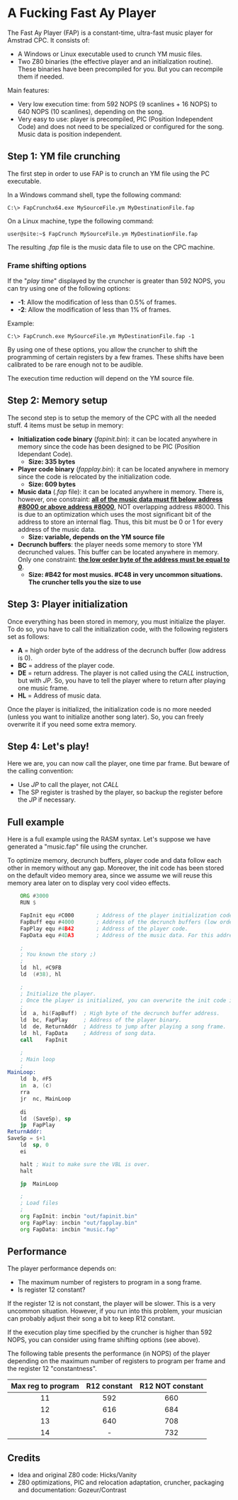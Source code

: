 A Fucking Fast Ay Player
=========================

The Fast Ay Player (FAP) is a constant-time, ultra-fast music player for Amstrad CPC.
It consists of:
 * A Windows or Linux executable used to crunch YM music files.
 * Two Z80 binaries (the effective player and an initialization routine). These binaries have been
   precompiled for you. But you can recompile them if needed.

Main features:
 * Very low execution time: from 592 NOPS (9 scanlines + 16 NOPS) to 640 NOPS (10 scanlines), depending on the song.
 * Very easy to use: player is precompiled, PIC (Position Independent Code) and does not need to be specialized or configured for the song. Music data is position independent.

Step 1: YM file crunching
-------------------------

The first step in order to use FAP is to crunch an YM file using the PC executable.

In a Windows command shell, type the following command:

```shell
C:\> FapCrunchx64.exe MySourceFile.ym MyDestinationFile.fap
```

On a Linux machine, type the following command:
```shell
user@site:~$ FapCrunch MySourceFile.ym MyDestinationFile.fap
```

The resulting *.fap* file is the music data file to use on the CPC machine.

### Frame shifting options

If the "*play time*" displayed by the cruncher is greater than 592 NOPS, you can try using one of the
following options:

 * **-1**: Allow the modification of less than 0.5% of frames.
 * **-2**: Allow the modification of less than 1% of frames.

Example:
```shell
C:\> FapCrunch.exe MySourceFile.ym MyDestinationFile.fap -1
```

By using one of these options, you allow the cruncher to shift the programming of certain registers by a few frames.
These shifts have been calibrated to be rare enough not to be audible.

The execution time reduction will depend on the YM source file.

Step 2: Memory setup
--------------------

The second step is to setup the memory of the CPC with all the needed stuff. 4 items must be setup
in memory: 
 * **Initialization code binary** (*fapinit.bin*): it can be located anywhere in memory since the code
   has been designed to be PIC (Position Idependant Code).
	* **Size: 335 bytes**
 * **Player code binary** (*fapplay.bin*): it can be located anywhere in memory since the code is
   relocated by the initialization code.
	* **Size: 609 bytes**
 * **Music data** (*.fap* file): it can be located anywhere in memory. There is, however, one constraint:
   <u>**all of the music data must fit below address #8000 or above address #8000**</u>, NOT overlapping address
   #8000. This is due to an optimization which uses the most significant bit of the address to store an
   internal flag. Thus, this bit must be 0 or 1 for every address of the music data.
	* **Size: variable, depends on the YM source file**
 * **Decrunch buffers**: the player needs some memory to store YM decrunched values. This buffer can be
	located anywhere in memory. Only one constraint: <u>**the low order byte of the address must be equal
	to 0**</u>.
	* **Size: #B42 for most musics. #C48 in very uncommon situations. The cruncher tells you the size to use**

Step 3: Player initialization
-----------------------------

Once everything has been stored in memory, you must initialize the player. To do so, you have to call
the initialization code, with the following registers set as follows:
  * **A** = high order byte of the address of the decrunch buffer (low address is 0).
  * **BC** = address of the player code.
  * **DE** = return address. The player is not called using the *CALL* instruction, but with *JP*. So, you have to
	tell the player where to return after playing one music frame.
  * **HL** = Address of music data.

Once the player is initialized, the initialization code is no more needed (unless you want to initialize another song later).
So, you can freely overwrite it if you need some extra memory.

Step 4: Let's play!
-------------------

Here we are, you can now call the player, one time par frame. But beware of the calling convention:
  * Use *JP* to call the player, not *CALL*
  * The SP register is trashed by the player, so backup the register before the *JP* if necessary.
 
Full example
------------

Here is a full example using the RASM syntax. Let's suppose we have generated a "music.fap" file using the cruncher.

To optimize memory, decrunch buffers, player code and data follow each other in memory without any gap. Moreover,
the init code has been stored on the default video memory area, since we assume we will reuse this memory area later on to 
display very cool video effects.

```asm
    ORG	#3000      
    RUN	$

    FapInit	equ #C000       ; Address of the player initialization code.
    FapBuff	equ #4000       ; Address of the decrunch buffers (low order byte MUST BE 0).
    FapPlay	equ #4B42       ; Address of the player code.
    FapData	equ #4DA3       ; Address of the music data. For this address, music data must be < 12893 bytes to avoid crossing the #8000 address (read above).

    ;
    ; You known the story ;)
    ;
    ld	hl, #C9FB
    ld	(#38), hl

    ;
    ; Initialize the player.
    ; Once the player is initialized, you can overwrite the init code if you need some extra memory.
    ;
    ld	a, hi(FapBuff)	; High byte of the decrunch buffer address.
    ld	bc, FapPlay     ; Address of the player binary.
    ld	de, ReturnAddr  ; Address to jump after playing a song frame.
    ld	hl, FapData     ; Address of song data.
    call    FapInit

    ;
    ; Main loop
    ;
MainLoop:
    ld	b, #F5
    in	a, (c)
    rra
    jr	nc, MainLoop
      
    di
    ld	(SaveSp), sp
    jp	FapPlay
ReturnAddr:
SaveSp = $+1
    ld	sp, 0
    ei

    halt ; Wait to make sure the VBL is over.
    halt

    jp	MainLoop

    ;
    ; Load files
    ;
    org	FapInit: incbin "out/fapinit.bin"
    org	FapPlay: incbin "out/fapplay.bin"
    org	FapData: incbin "music.fap"
```

Performance
-----------

The player performance depends on:
 * The maximum number of registers to program in a song frame.
 * Is register 12 constant?

If the register 12 is not constant, the player will be slower. This is a very uncommon situation.
However, if you run into this problem, your musician can probably adjust their song a bit to keep R12 constant.

If the execution play time specified by the cruncher is higher than 592 NOPS, you can consider using frame
shifting options (see above).

The following table presents the performance (in NOPS) of the player depending on the maximum number of registers to
program per frame and the register 12 "constantness".

| Max reg to program | R12 constant | R12 NOT constant |
|:------------------:|:------------:|:----------------:|
|         11         |     592      |        660       |
|         12         |     616      |        684       |
|         13         |     640      |        708       |
|         14         |      -       |        732       |

Credits
-------

 * Idea and original Z80 code: Hicks/Vanity
 * Z80 optimizations, PIC and relocation adaptation, cruncher, packaging and documentation: Gozeur/Contrast

